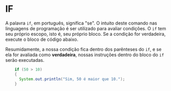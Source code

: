 # IF
A palavra `if`, em português, significa "se". O intuito deste comando nas linguagens de programação é ser utilizado para avaliar condições. O `if` tem seu próprio escopo, isto é, seu próprio bloco. Se a condição for verdadeira, execute o bloco de código abaixo.

Resumidamente, a nossa condição fica dentro dos parênteses do `if`, e se ela for avaliada como __verdadeira__, nossas instruções dentro do bloco do `if` serão executadas.

```java
    if (50 > 10)
    {
      System.out.println("Sim, 50 é maior que 10.");          
    }
```



